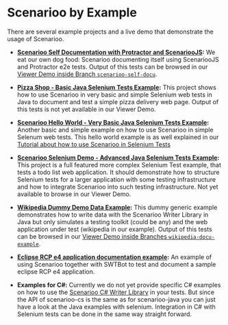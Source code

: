 # Scenarioo by Example

There are several example projects and a live demo that demonstrate the usage of Scenarioo.

* **[Scenarioo Self Documentation with Protractor and ScenariooJS](https://github.com/scenarioo/scenarioo/tree/develop/scenarioo-client/test/protractorE2E/specs):**
We eat our own dog food: Scenarioo documenting itself using ScenariooJS and Protractor e2e tests.
Output of this tests can be browsed in our [Viewer Demo inside Branch `scenarioo-self-docu`](http://demo.scenarioo.org/scenarioo-master/#/?branch=scenarioo-self-docu&build=last%20successful).

* **[Pizza Shop - Basic Java Selenium Tests Example](https://github.com/scenarioo/pizza-delivery):**
This project shows how to use Scenarioo in very basic and simple Selenium web tests in Java to document and test a simple pizza delivery web page. Output of this tests is not yet available in our Viewer Demo.

* **[Scenarioo Hello World - Very Basic Java Selenium Tests Example](https://github.com/scenarioo/scenarioo-hello-world):**
Another basic and simple example on how to use Scenarioo in simple Selenum web tests. 
This hello world example is as well explained in our [Tutorial about how to use Scenarioo in Selenium Tests](http://scenarioo.github.io/tutorial.html)

* **[Scenarioo Selenium Demo - Advanced Java Selenium Tests Example](https://github.com/scenarioo/scenarioo-selenium-demo):**
This project is a full featured more complex Selenium Test example, that tests a todo list web application. It should demonstrate how to structure Selenium tests for a larger application with some testing infrastructure and how to integrate Scenarioo into such testing infrastructure. Not yet available to browse in our Viewer Demo.

* **[Wikipedia Dummy Demo Data Example](https://github.com/scenarioo/scenarioo/tree/develop/scenarioo-docu-generation-example):**
This dummy generic example demonstrates how to write data with the Scenarioo Writer Library in Java but only simulates a testing toolkit (could be any) and the web application under test (wikipedia in our example). 
Output of this tests can be browsed in our [Viewer Demo inside Branches `wikipedia-docu-example`](http://demo.scenarioo.org/scenarioo-master/#/?branch=wikipedia-docu-example&build=last%20successful).

* **[Eclipse RCP e4 application documentation example](https://github.com/scenarioo/scenarioo-example-swtbot-e4):**
An example of using Scenarioo together with SWTBot to test and document a sample eclipse RCP e4 application.

* **Examples for C#:** Currently we do not yet provide specific C# examples on how to use the [Scenarioo C# Writer Library](https://github.com/scenarioo/scenarioo-cs) in your tests. But since the API of scenarioo-cs is the same as for scenarioo-java you can just have a look at the Java examples with selenium. Integration in C# with Selenium tests can be done in the same way straight forward.

